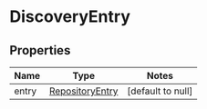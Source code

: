 # DiscoveryEntry

## Properties
| Name      | Type                                      | Notes             |
|-----------|-------------------------------------------|-------------------|
| entry | [RepositoryEntry](RepositoryEntry.md) | [default to null] |


